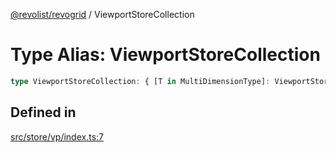 [@revolist/revogrid](README.md) / ViewportStoreCollection

# Type Alias: ViewportStoreCollection

```ts
type ViewportStoreCollection: { [T in MultiDimensionType]: ViewportStore };
```

## Defined in

[src/store/vp/index.ts:7](https://github.com/revolist/revogrid/blob/d69bb90753f30d16a898150d08ff61a1e2f66a39/src/store/vp/index.ts#L7)
